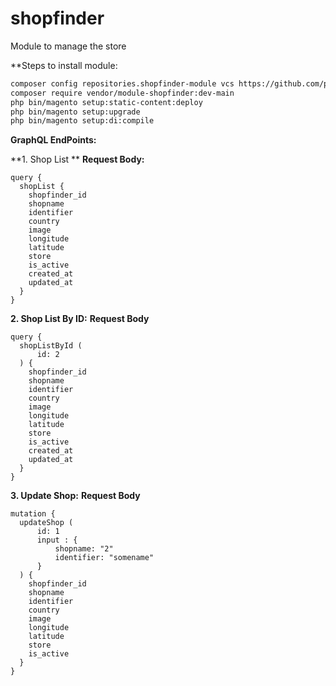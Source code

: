 # shopfinder
Module to manage the store

**Steps to install module:

```xml
composer config repositories.shopfinder-module vcs https://github.com/piyush9015/shopfinder.git
composer require vendor/module-shopfinder:dev-main
php bin/magento setup:static-content:deploy 
php bin/magento setup:upgrade
php bin/magento setup:di:compile
```


**GraphQL EndPoints:**

**1. Shop List **
    **Request Body:**
    
    query {
      shopList {
        shopfinder_id
        shopname
        identifier
        country
        image
        longitude
        latitude
        store
        is_active
        created_at
        updated_at
      }
    }
  

**2. Shop List By ID:**
    **Request Body**
    
    query {
      shopListById (
          id: 2
      ) {
        shopfinder_id
        shopname
        identifier
        country
        image
        longitude
        latitude
        store
        is_active
        created_at
        updated_at
      }
    }


**3. Update Shop:**
    **Request Body**
    
    mutation {
      updateShop (
          id: 1
          input : {
              shopname: "2"
              identifier: "somename"
          }
      ) {
        shopfinder_id
        shopname
        identifier
        country
        image
        longitude
        latitude
        store
        is_active
      }
    }

